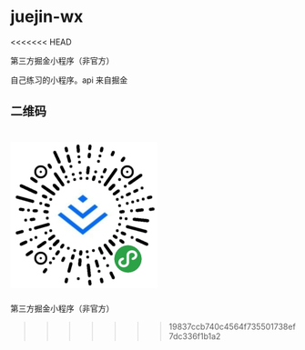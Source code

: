 # juejin-wx
<<<<<<< HEAD

第三方掘金小程序（非官方）

自己练习的小程序。api 来自掘金

## 二维码

![qrcode](/img/qrcode.jpg)
=======
第三方掘金小程序（非官方）
>>>>>>> 19837ccb740c4564f735501738ef7dc336f1b1a2
